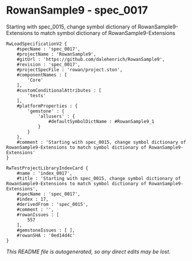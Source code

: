 # RowanSample9 - spec_0017
Starting with spec_0015, change symbol dictionary of RowanSample9-Extensions to match symbol dictionary of RowanSample9-Extensions
```
RwLoadSpecificationV2 {
	#specName : 'spec_0017',
	#projectName : 'RowanSample9',
	#gitUrl : 'https://github.com/dalehenrich/RowanSample9',
	#revision : 'spec_0017',
	#projectSpecFile : 'rowan/project.ston',
	#componentNames : [
		'Core'
	],
	#customConditionalAttributes : [
		'tests'
	],
	#platformProperties : {
		'gemstone' : {
			'allusers' : {
				#defaultSymbolDictName : #RowanSample9_1
			}
		}
	},
	#comment : 'Starting with spec_0015, change symbol dictionary of RowanSample9-Extensions to match symbol dictionary of RowanSample9-Extensions'
}

RwTestProjectLibraryIndexCard {
	#name : 'index_0017',
	#title : 'Starting with spec_0015, change symbol dictionary of RowanSample9-Extensions to match symbol dictionary of RowanSample9-Extensions',
	#specName : 'spec_0017',
	#index : 17,
	#derivedFrom : 'spec_0015',
	#comment : '',
	#rowanIssues : [
		557
	],
	#gemstoneIssues : [ ],
	#rowanSHA : '0ed14d4c'
}
```

*This README file is autogenerated, so any direct edits may be lost.*
